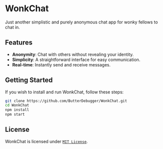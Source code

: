 # WonkChat

Just another simplistic and purely anonymous chat app for wonky fellows to chat in.

## Features

-   **Anonymity**: Chat with others without revealing your identity.
-   **Simplicity**: A straightforward interface for easy communication.
-   **Real-time**: Instantly send and receive messages.

## Getting Started

If you wish to install and run WonkChat, follow these steps:

```sh
git clone https://github.com/ButterDebugger/WonkChat.git
cd WonkChat
npm install
npm start
```

## License

WonkChat is licensed under [`MIT License`](LICENSE).
